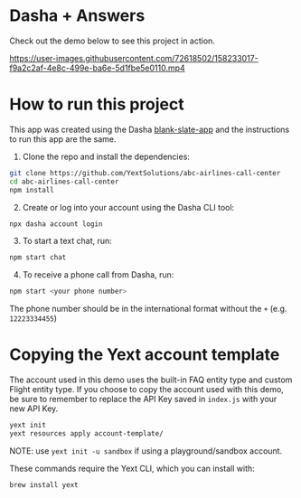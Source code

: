 # Dasha + Answers
Check out the demo below to see this project in action.

https://user-images.githubusercontent.com/72618502/158233017-f9a2c2af-4e8c-499e-ba6e-5d1fbe5e0110.mp4

# How to run this project

This app was created using the Dasha [blank-slate-app](https://github.com/dasha-samples/blank-slate-app) and the instructions to run this app are the same. 

1. Clone the repo and install the dependencies:

```sh
git clone https://github.com/YextSolutions/abc-airlines-call-center
cd abc-airlines-call-center
npm install
```

2. Create or log into your account using the Dasha CLI tool:

```sh
npx dasha account login
```

3. To start a text chat, run:

```sh
npm start chat
```

4. To receive a phone call from Dasha, run:

```sh
npm start <your phone number>
```

The phone number should be in the international format without the `+` (e.g. `12223334455`)

# Copying the Yext account template
The account used in this demo uses the built-in FAQ entity type and custom Flight entity type. If you choose to copy the account used with this demo, be sure to remember to replace the API Key saved in ```index.js``` with your new API Key.

```bash
yext init 
yext resources apply account-template/
```
NOTE: use ```yext init -u sandbox``` if using a playground/sandbox account.

These commands require the Yext CLI, which you can install with:
```bash
brew install yext
```
